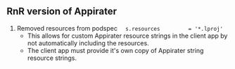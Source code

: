 RnR version of Appirater
------------

1. Removed resources from podspec `  s.resources         = '*.lproj'`
	* This allows for custom Appirater resource strings in the client app by not automatically including the resources.
	* The client app must provide it's own copy of Appirater string resource strings.
